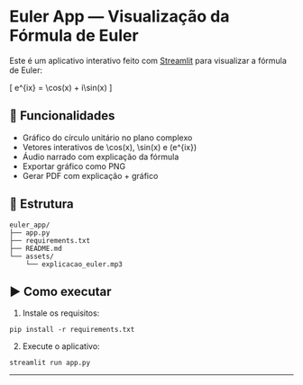 # Euler App — Visualização da Fórmula de Euler

Este é um aplicativo interativo feito com [Streamlit](https://streamlit.io) para visualizar a fórmula de Euler:

\[
e^{ix} = \cos(x) + i\sin(x)
\]

## 🚀 Funcionalidades

- Gráfico do círculo unitário no plano complexo
- Vetores interativos de \cos(x), \sin(x) e \(e^{ix}\)
- Áudio narrado com explicação da fórmula
- Exportar gráfico como PNG
- Gerar PDF com explicação + gráfico

## 📁 Estrutura

```
euler_app/
├── app.py
├── requirements.txt
├── README.md
└── assets/
    └── explicacao_euler.mp3
```

## ▶️ Como executar

1. Instale os requisitos:

```
pip install -r requirements.txt
```

2. Execute o aplicativo:

```
streamlit run app.py
```

---